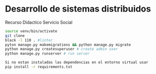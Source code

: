 # Desarrollo de sistemas distribuidos
Recurso Didactico Servicio Social

```sh
source venv/bin/activate
git clone 
black -l 110 . #linter
pyton manage.py makemigrations && python manage.py migrate 
python manage.py createsuperuser # create admin user
python manage.py runserver # run server

Si no estan instaladas las dependencias en el entorno virtual usar
pip install -r requirements.txt

```
